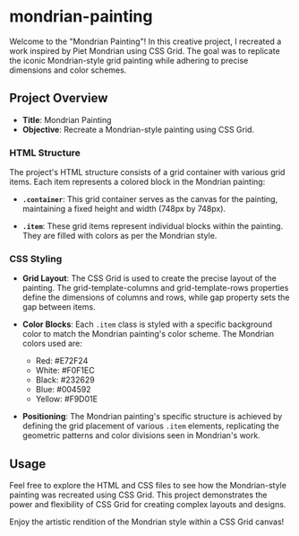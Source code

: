 # mondrian-painting


Welcome to the "Mondrian Painting"! In this creative project, I recreated a work inspired by Piet Mondrian using CSS Grid. The goal was to replicate the iconic Mondrian-style grid painting while adhering to precise dimensions and color schemes.

## Project Overview

- **Title**: Mondrian Painting
- **Objective**: Recreate a Mondrian-style painting using CSS Grid.

### HTML Structure

The project's HTML structure consists of a grid container with various grid items. Each item represents a colored block in the Mondrian painting:

- **`.container`**: This grid container serves as the canvas for the painting, maintaining a fixed height and width (748px by 748px).

- **`.item`**: These grid items represent individual blocks within the painting. They are filled with colors as per the Mondrian style.

### CSS Styling

- **Grid Layout**: The CSS Grid is used to create the precise layout of the painting. The grid-template-columns and grid-template-rows properties define the dimensions of columns and rows, while gap property sets the gap between items.

- **Color Blocks**: Each `.item` class is styled with a specific background color to match the Mondrian painting's color scheme. The Mondrian colors used are:
  - Red: #E72F24
  - White: #F0F1EC
  - Black: #232629
  - Blue: #004592
  - Yellow: #F9D01E

- **Positioning**: The Mondrian painting's specific structure is achieved by defining the grid placement of various `.item` elements, replicating the geometric patterns and color divisions seen in Mondrian's work.

## Usage

Feel free to explore the HTML and CSS files to see how the Mondrian-style painting was recreated using CSS Grid. This project demonstrates the power and flexibility of CSS Grid for creating complex layouts and designs.

Enjoy the artistic rendition of the Mondrian style within a CSS Grid canvas!